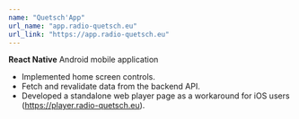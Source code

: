 ```yaml
---
name: "Quetsch'App"
url_name: "app.radio-quetsch.eu"
url_link: "https://app.radio-quetsch.eu"
---
```


**React Native** Android mobile application

- Implemented home screen controls.
- Fetch and revalidate data from the backend API.
- Developed a standalone web player page as a workaround for iOS users (https://player.radio-quetsch.eu).
